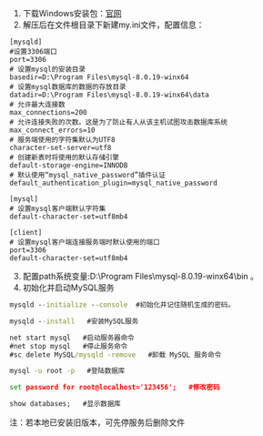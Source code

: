 1. 下载Windows安装包：[官网](https://dev.mysql.com/downloads/mysql/)
2. 解压后在文件根目录下新建my.ini文件，配置信息：

```
[mysqld]
#设置3306端口
port=3306
# 设置mysql的安装目录
basedir=D:\Program Files\mysql-8.0.19-winx64
# 设置mysql数据库的数据的存放目录
datadir=D:\Program Files\mysql-8.0.19-winx64\data
# 允许最大连接数
max_connections=200
# 允许连接失败的次数。这是为了防止有人从该主机试图攻击数据库系统
max_connect_errors=10
# 服务端使用的字符集默认为UTF8
character-set-server=utf8
# 创建新表时将使用的默认存储引擎
default-storage-engine=INNODB
# 默认使用“mysql_native_password”插件认证
default_authentication_plugin=mysql_native_password

[mysql]
# 设置mysql客户端默认字符集
default-character-set=utf8mb4

[client]
# 设置mysql客户端连接服务端时默认使用的端口
port=3306
default-character-set=utf8mb4
```

3. 配置path系统变量:D:\Program Files\mysql-8.0.19-winx64\bin 。
4. 初始化并启动MySQL服务

```cmd
mysqld --initialize --console  #初始化并记住随机生成的密码。

mysqld --install   #安装MySQL服务

net start mysql   #启动服务器命令
#net stop mysql   #停止服务命令  
#sc delete MySQL/mysqld -remove   #卸载 MySQL 服务命令

mysql -u root -p   #登陆数据库 

set password for root@localhost='123456';   #修改密码

show databases;   #显示数据库
```

注：若本地已安装旧版本，可先停服务后删除文件